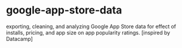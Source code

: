 # google-app-store-data
exporting, cleaning, and analyzing Google App Store data for effect of installs, pricing, and app size on app popularity ratings. [inspired by Datacamp]
